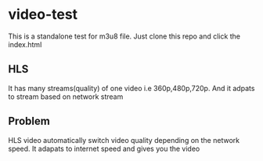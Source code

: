 # video-test
This is a standalone test for m3u8 file.
Just clone this repo and click the index.html

## HLS
It has many streams(quality) of one video i.e 360p,480p,720p. And it adpats to stream based on network stream

## Problem
HLS video automatically switch video quality depending on the network speed. 
It adapats to internet speed and gives you the video

